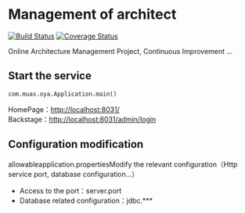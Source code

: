 Management of architect
=====================
[![Build Status](https://travis-ci.org/vito16/shop.svg?branch=master)](https://travis-ci.org/vito16/shop) [![Coverage Status](https://coveralls.io/repos/github/vito16/shop/badge.svg?branch=master)](https://coveralls.io/github/vito16/shop?branch=master)  

Online Architecture Management Project, Continuous Improvement ...

## Start the service

    com.muas.oya.Application.main()
    
HomePage：[http://localhost:8031/](localhost:8031/)  
Backstage：[http://localhost:8031/admin/login](localhost:8031/admin/login)  

## Configuration modification
allowableapplication.propertiesModify the relevant configuration（Http service port, database configuration...）

- Access to the port：server.port
- Database related configuration：jdbc.***


 	